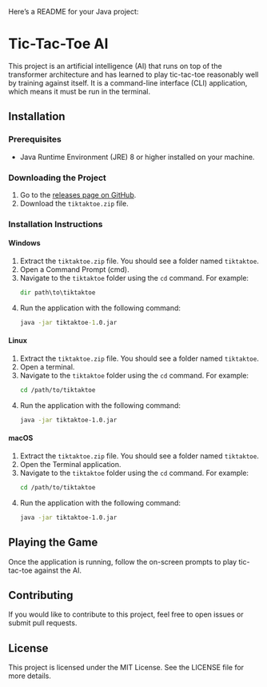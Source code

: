 Here’s a README for your Java project:

# Tic-Tac-Toe AI

This project is an artificial intelligence (AI) that runs on top of the transformer architecture and has learned to play tic-tac-toe reasonably well by training against itself. It is a command-line interface (CLI) application, which means it must be run in the terminal.

## Installation

### Prerequisites
- Java Runtime Environment (JRE) 8 or higher installed on your machine.

### Downloading the Project
1. Go to the [releases page on GitHub](https://github.com/phbreyzon/TiktakToe/releases).
2. Download the `tiktaktoe.zip` file.

### Installation Instructions

#### Windows
1. Extract the `tiktaktoe.zip` file. You should see a folder named `tiktaktoe`.
2. Open a Command Prompt (cmd).
3. Navigate to the `tiktaktoe` folder using the `cd` command. For example:
   ```cmd
   dir path\to\tiktaktoe
   ```
4. Run the application with the following command:
   ```cmd
   java -jar tiktaktoe-1.0.jar
   ```

#### Linux
1. Extract the `tiktaktoe.zip` file. You should see a folder named `tiktaktoe`.
2. Open a terminal.
3. Navigate to the `tiktaktoe` folder using the `cd` command. For example:
   ```bash
   cd /path/to/tiktaktoe
   ```
4. Run the application with the following command:
   ```bash
   java -jar tiktaktoe-1.0.jar
   ```

#### macOS
1. Extract the `tiktaktoe.zip` file. You should see a folder named `tiktaktoe`.
2. Open the Terminal application.
3. Navigate to the `tiktaktoe` folder using the `cd` command. For example:
   ```bash
   cd /path/to/tiktaktoe
   ```
4. Run the application with the following command:
   ```bash
   java -jar tiktaktoe-1.0.jar
   ```

## Playing the Game
Once the application is running, follow the on-screen prompts to play tic-tac-toe against the AI.

## Contributing
If you would like to contribute to this project, feel free to open issues or submit pull requests.

## License
This project is licensed under the MIT License. See the LICENSE file for more details.
